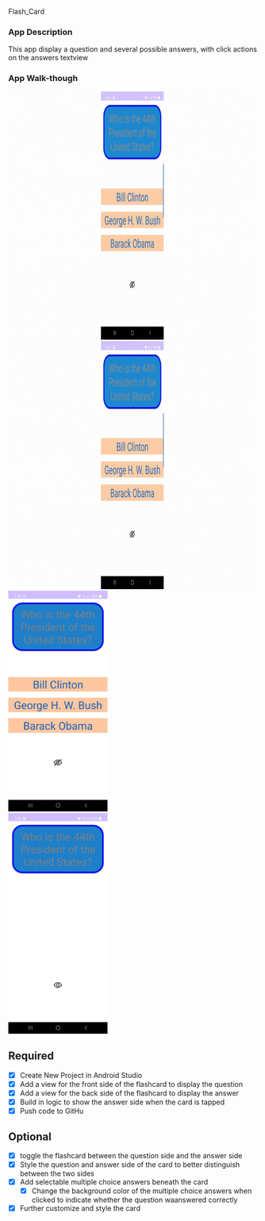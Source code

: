 Flash_Card 


### App Description
This app display a question and several possible answers, with click actions on the answers textview
### App Walk-though

<img src="https://github.com/Woodley01/Flashcard-/blob/master/flashcardgif.gif" width=500 height=500><br>
<img src="https://github.com/Woodley01/Flashcard-/blob/master/WhatsApp%20Image%202024-03-18%20at%206.52.44%20AM.jpeg" width=500 height=500><br>
<img src="https://github.com/Woodley01/Flashcard-/blob/master/WhatsApp%20Image%202024-03-18%20at%206.52.59%20AM.jpeg" width=200><br>
<img src="https://github.com/Woodley01/Flashcard-/blob/master/WhatsApp%20Image%202024-03-18%20at%206.54.10%20AM.jpeg" width=200><br>




## Required
- [x] Create New Project in Android Studio
- [x] Add a view for the front side of the flashcard to display the question
- [x] Add a view for the back side of the flashcard to display the answer
- [x] Build in logic to show the answer side when the card is tapped
- [x] Push code to GitHu
## Optional
- [x] toggle the flashcard between the question side and the answer side
- [x] Style the question and answer side of the card to better distinguish between the two sides
- [x] Add selectable multiple choice answers beneath the card
   - [x] Change the background color of the multiple choice answers when clicked to indicate whether the question waanswered correctly
- [x] Further customize and style the card
